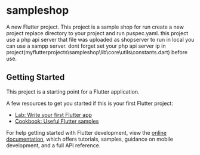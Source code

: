 # sampleshop

A new Flutter project.
This project is a sample shop for run create a new project replace directory to your project and run puspec.yaml.
this project use a php api server that file was uploaded as shopserver to run in local you can use a xampp server.
dont forget set your php api server ip in project(myflutterprojects\sampleshop\lib\core\utils\constants.dart) before use.

## Getting Started

This project is a starting point for a Flutter application.

A few resources to get you started if this is your first Flutter project:

- [Lab: Write your first Flutter app](https://docs.flutter.dev/get-started/codelab)
- [Cookbook: Useful Flutter samples](https://docs.flutter.dev/cookbook)

For help getting started with Flutter development, view the
[online documentation](https://docs.flutter.dev/), which offers tutorials,
samples, guidance on mobile development, and a full API reference.
